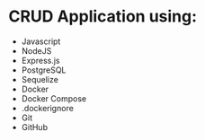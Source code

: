 # CRUD Application using:

- Javascript
- NodeJS
- Express.js
- PostgreSQL
- Sequelize
- Docker
- Docker Compose
- .dockerignore
- Git
- GitHub
